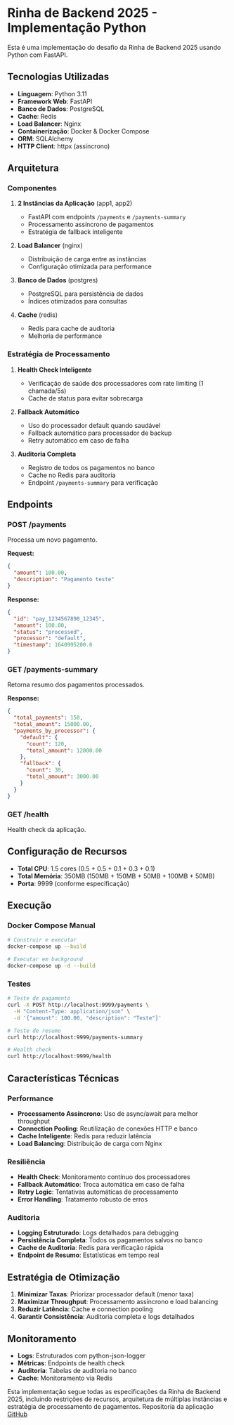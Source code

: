 # Rinha de Backend 2025 - Implementação Python

Esta é uma implementação do desafio da Rinha de Backend 2025 usando Python com FastAPI.

## Tecnologias Utilizadas

- **Linguagem**: Python 3.11
- **Framework Web**: FastAPI
- **Banco de Dados**: PostgreSQL
- **Cache**: Redis
- **Load Balancer**: Nginx
- **Containerização**: Docker & Docker Compose
- **ORM**: SQLAlchemy
- **HTTP Client**: httpx (assíncrono)

## Arquitetura

### Componentes

1. **2 Instâncias da Aplicação** (app1, app2)
   - FastAPI com endpoints `/payments` e `/payments-summary`
   - Processamento assíncrono de pagamentos
   - Estratégia de fallback inteligente

2. **Load Balancer** (nginx)
   - Distribuição de carga entre as instâncias
   - Configuração otimizada para performance

3. **Banco de Dados** (postgres)
   - PostgreSQL para persistência de dados
   - Índices otimizados para consultas

4. **Cache** (redis)
   - Redis para cache de auditoria
   - Melhoria de performance

### Estratégia de Processamento

1. **Health Check Inteligente**
   - Verificação de saúde dos processadores com rate limiting (1 chamada/5s)
   - Cache de status para evitar sobrecarga

2. **Fallback Automático**
   - Uso do processador default quando saudável
   - Fallback automático para processador de backup
   - Retry automático em caso de falha

3. **Auditoria Completa**
   - Registro de todos os pagamentos no banco
   - Cache no Redis para auditoria
   - Endpoint `/payments-summary` para verificação

## Endpoints

### POST /payments
Processa um novo pagamento.

**Request:**
```json
{
  "amount": 100.00,
  "description": "Pagamento teste"
}
```

**Response:**
```json
{
  "id": "pay_1234567890_12345",
  "amount": 100.00,
  "status": "processed",
  "processor": "default",
  "timestamp": 1640995200.0
}
```

### GET /payments-summary
Retorna resumo dos pagamentos processados.

**Response:**
```json
{
  "total_payments": 150,
  "total_amount": 15000.00,
  "payments_by_processor": {
    "default": {
      "count": 120,
      "total_amount": 12000.00
    },
    "fallback": {
      "count": 30,
      "total_amount": 3000.00
    }
  }
}
```

### GET /health
Health check da aplicação.

## Configuração de Recursos

- **Total CPU**: 1.5 cores (0.5 + 0.5 + 0.1 + 0.3 + 0.1)
- **Total Memória**: 350MB (150MB + 150MB + 50MB + 100MB + 50MB)
- **Porta**: 9999 (conforme especificação)

## Execução

### Docker Compose Manual

```bash
# Construir e executar
docker-compose up --build

# Executar em background
docker-compose up -d --build
```

### Testes

```bash
# Teste de pagamento
curl -X POST http://localhost:9999/payments \
  -H "Content-Type: application/json" \
  -d '{"amount": 100.00, "description": "Teste"}'

# Teste de resumo
curl http://localhost:9999/payments-summary

# Health check
curl http://localhost:9999/health
```

## Características Técnicas

### Performance
- **Processamento Assíncrono**: Uso de async/await para melhor throughput
- **Connection Pooling**: Reutilização de conexões HTTP e banco
- **Cache Inteligente**: Redis para reduzir latência
- **Load Balancing**: Distribuição de carga com Nginx

### Resiliência
- **Health Check**: Monitoramento contínuo dos processadores
- **Fallback Automático**: Troca automática em caso de falha
- **Retry Logic**: Tentativas automáticas de processamento
- **Error Handling**: Tratamento robusto de erros

### Auditoria
- **Logging Estruturado**: Logs detalhados para debugging
- **Persistência Completa**: Todos os pagamentos salvos no banco
- **Cache de Auditoria**: Redis para verificação rápida
- **Endpoint de Resumo**: Estatísticas em tempo real

## Estratégia de Otimização

1. **Minimizar Taxas**: Priorizar processador default (menor taxa)
2. **Maximizar Throughput**: Processamento assíncrono e load balancing
3. **Reduzir Latência**: Cache e connection pooling
4. **Garantir Consistência**: Auditoria completa e logs detalhados

## Monitoramento

- **Logs**: Estruturados com python-json-logger
- **Métricas**: Endpoints de health check
- **Auditoria**: Tabelas de auditoria no banco
- **Cache**: Monitoramento via Redis

Esta implementação segue todas as especificações da Rinha de Backend 2025, incluindo restrições de recursos, arquitetura de múltiplas instâncias e estratégia de processamento de pagamentos.
Repositoria da aplicação [GitHub](https://github.com/JoneyPereira/python-rinha-backend-2025)
